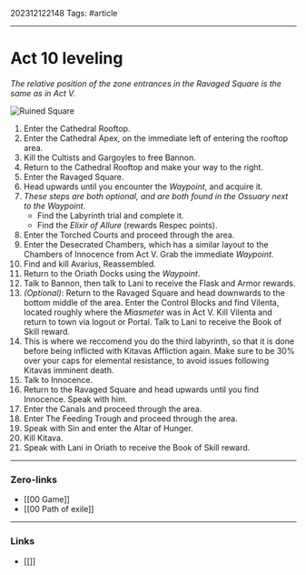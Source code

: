 202312122148
Tags: #article 

---
# Act 10 leveling

_The relative position of the zone entrances in the Ravaged Square is the same as in Act V._

![Ruined Square](https://i.imgur.com/2ixxryF.png?1 "Ruined Square")

1. Enter the Cathedral Rooftop.
2. Enter the Cathedral Apex, on the immediate left of entering the rooftop area.
3. Kill the Cultists and Gargoyles to free Bannon.
4. Return to the Cathedral Rooftop and make your way to the right.
5. Enter the Ravaged Square.
6. Head upwards until you encounter the _Waypoint_, and acquire it.
7. _These steps are both optional, and are both found in the Ossuary next to the Waypoint_.
    - Find the Labyrinth trial and complete it.
    - Find the _Elixir of Allure_ (rewards Respec points).
8. Enter the Torched Courts and proceed through the area.
9. Enter the Desecrated Chambers, which has a similar layout to the Chambers of Innocence from Act V. Grab the immediate _Waypoint_.
10. Find and kill Avarius, Reassembled.
11. Return to the Oriath Docks using the _Waypoint_.
12. Talk to Bannon, then talk to Lani to receive the Flask and Armor rewards.
13. _(Optional)_: Return to the Ravaged Square and head downwards to the bottom middle of the area. Enter the Control Blocks and find Vilenta, located roughly where the _Miasmeter_ was in Act V. Kill Vilenta and return to town via logout or Portal. Talk to Lani to receive the Book of Skill reward.
14. This is where we reccomend you do the third labyrinth, so that it is done before being inflicted with Kitavas Affliction again. Make sure to be 30% over your caps for elemental resistance, to avoid issues following Kitavas imminent death.
15. Talk to Innocence.
16. Return to the Ravaged Square and head upwards until you find Innocence. Speak with him.
17. Enter the Canals and proceed through the area.
18. Enter The Feeding Trough and proceed through the area.
19. Speak with Sin and enter the Altar of Hunger.
20. Kill Kitava.
21. Speak with Lani in Oriath to receive the Book of Skill reward.


---
### Zero-links

- [[00 Game]]
- [[00 Path of exile]]

---
### Links
- [[]]